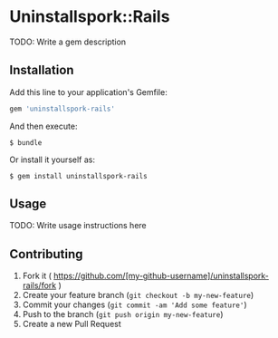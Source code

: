 # Uninstallspork::Rails

TODO: Write a gem description

## Installation

Add this line to your application's Gemfile:

```ruby
gem 'uninstallspork-rails'
```

And then execute:

    $ bundle

Or install it yourself as:

    $ gem install uninstallspork-rails

## Usage

TODO: Write usage instructions here

## Contributing

1. Fork it ( https://github.com/[my-github-username]/uninstallspork-rails/fork )
2. Create your feature branch (`git checkout -b my-new-feature`)
3. Commit your changes (`git commit -am 'Add some feature'`)
4. Push to the branch (`git push origin my-new-feature`)
5. Create a new Pull Request
